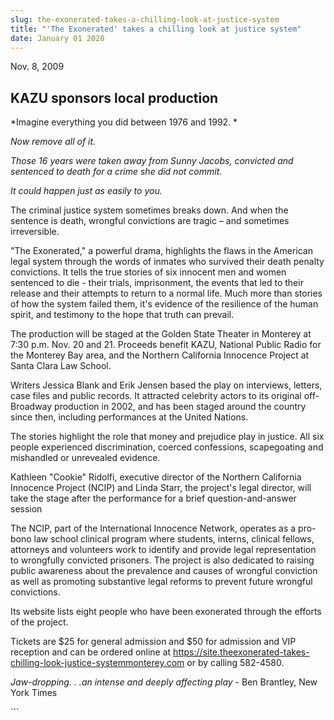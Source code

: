 ```yaml
---
slug: the-exonerated-takes-a-chilling-look-at-justice-system
title: "'The Exonerated' takes a chilling look at justice system"
date: January 01 2020
---
```


 
<p>Nov. 8, 2009</p>
<h2>KAZU sponsors local production</h2>
<p>*Imagine everything you did between 1976 and 1992. *</p>
<p><em>Now remove all of it.</em></p>
<p>
  <em
    >Those 16 years were taken away from Sunny Jacobs, convicted and sentenced
    to death for a crime she did not commit.</em
  >
</p>
<p><em>It could happen just as easily to you.</em></p>
<p>
  The criminal justice system sometimes breaks down. And when the sentence is
  death, wrongful convictions are tragic – and sometimes irreversible.
</p>
<p>
  "The Exonerated," a powerful drama, highlights the flaws in the American legal
  system through the words of inmates who survived their death penalty
  convictions. It tells the true stories of six innocent men and women sentenced
  to die - their trials, imprisonment, the events that led to their release and
  their attempts to return to a normal life. Much more than stories of how the
  system failed them, it's evidence of the resilience of the human spirit, and
  testimony to the hope that truth can prevail.
</p>
<p>
  The production will be staged at the Golden State Theater in Monterey at 7:30
  p.m. Nov. 20 and 21. Proceeds benefit KAZU, National Public Radio for the
  Monterey Bay area, and the Northern California Innocence Project at Santa
  Clara Law School.
</p>
<p>
  Writers Jessica Blank and Erik Jensen based the play on interviews, letters,
  case files and public records. It attracted celebrity actors to its original
  off-Broadway production in 2002, and has been staged around the country since
  then, including performances at the United Nations.
</p>
<p>
  The stories highlight the role that money and prejudice play in justice. All
  six people experienced discrimination, coerced confessions, scapegoating and
  mishandled or unrevealed evidence.
</p>
<p>
  Kathleen "Cookie" Ridolfi, executive director of the Northern California
  Innocence Project (NCIP) and Linda Starr, the project's legal director, will
  take the stage after the performance for a brief question-and-answer session
</p>
<p>
  The NCIP, part of the International Innocence Network, operates as a pro-bono
  law school clinical program where students, interns, clinical fellows,
  attorneys and volunteers work to identify and provide legal representation to
  wrongfully convicted prisoners. The project is also dedicated to raising
  public awareness about the prevalence and causes of wrongful conviction as
  well as promoting substantive legal reforms to prevent future wrongful
  convictions.
</p>
<p>
  Its website lists eight people who have been exonerated through the efforts of
  the project.
</p>
<p>
  Tickets are $25 for general admission and $50 for admission and VIP reception
  and can be ordered online at
  <a href="https://site.themonterey.com/"
    >https://site.theexonerated-takes-chilling-look-justice-systemmonterey.com</a
  >
  or by calling 582-4580.
</p>
<p>
  <em>Jaw-dropping. . .an intense and deeply affecting play</em> - Ben Brantley,
  New York Times
</p>
<p></p>
```
